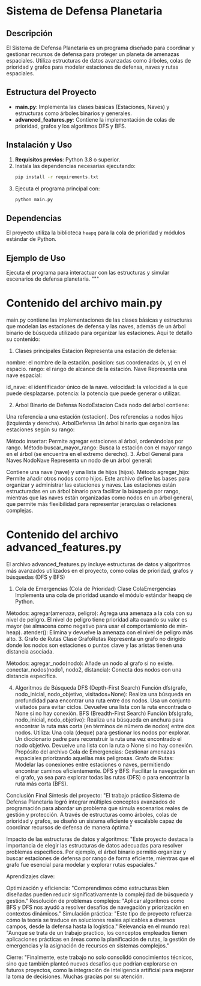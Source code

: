 
# Sistema de Defensa Planetaria

## Descripción
El Sistema de Defensa Planetaria es un programa diseñado para coordinar y gestionar recursos de defensa 
para proteger un planeta de amenazas espaciales. Utiliza estructuras de datos avanzadas como árboles, 
colas de prioridad y grafos para modelar estaciones de defensa, naves y rutas espaciales.

## Estructura del Proyecto
- **main.py**: Implementa las clases básicas (Estaciones, Naves) y estructuras como árboles binarios y generales.
- **advanced_features.py**: Contiene la implementación de colas de prioridad, grafos y los algoritmos DFS y BFS.

## Instalación y Uso
1. **Requisitos previos**: Python 3.8 o superior.
2. Instala las dependencias necesarias ejecutando:
    ```bash
    pip install -r requirements.txt
    ```
3. Ejecuta el programa principal con:
    ```bash
    python main.py
    ```

## Dependencias
El proyecto utiliza la biblioteca `heapq` para la cola de prioridad y módulos estándar de Python.

## Ejemplo de Uso
Ejecuta el programa para interactuar con las estructuras y simular escenarios de defensa planetaria.
"""

# Contenido del archivo main.py
main.py contiene las implementaciones de las clases básicas y estructuras que modelan las estaciones de defensa y las naves, además de un árbol binario de búsqueda utilizado para organizar las estaciones. Aquí te detallo su contenido:

1. Clases principales
Estacion
Representa una estación de defensa:

nombre: el nombre de la estación.
posicion: sus coordenadas (x, y) en el espacio.
rango: el rango de alcance de la estación.
Nave
Representa una nave espacial:

id_nave: el identificador único de la nave.
velocidad: la velocidad a la que puede desplazarse.
potencia: la potencia que puede generar o utilizar.

2. Árbol Binario de Defensa
NodoEstacion
Cada nodo del árbol contiene:

Una referencia a una estación (estacion).
Dos referencias a nodos hijos (izquierda y derecha).
ArbolDefensa
Un árbol binario que organiza las estaciones según su rango:

Método insertar: Permite agregar estaciones al árbol, ordenándolas por rango.
Método buscar_mayor_rango: Busca la estación con el mayor rango en el árbol (se encuentra en el extremo derecho).
3. Árbol General para Naves
NodoNave
Representa un nodo de un árbol general:

Contiene una nave (nave) y una lista de hijos (hijos).
Método agregar_hijo: Permite añadir otros nodos como hijos.
Este archivo define las bases para organizar y administrar las estaciones y naves. Las estaciones están estructuradas en un árbol binario para facilitar la búsqueda por rango, mientras que las naves están organizadas como nodos en un árbol general, que permite más flexibilidad para representar jerarquías o relaciones complejas.

# Contenido del archivo advanced_features.py
El archivo advanced_features.py incluye estructuras de datos y algoritmos más avanzados utilizados en el proyecto, como colas de prioridad, grafos y búsquedas (DFS y BFS)

1. Cola de Emergencias (Cola de Prioridad)
Clase ColaEmergencias
Implementa una cola de prioridad usando el módulo estándar heapq de Python.

Métodos:
agregar(amenaza, peligro): Agrega una amenaza a la cola con su nivel de peligro. El nivel de peligro tiene prioridad alta cuando su valor es mayor (se almacena como negativo para usar el comportamiento de min-heap).
atender(): Elimina y devuelve la amenaza con el nivel de peligro más alto.
3. Grafo de Rutas
Clase GrafoRutas
Representa un grafo no dirigido donde los nodos son estaciones o puntos clave y las aristas tienen una distancia asociada.

Métodos:
agregar_nodo(nodo): Añade un nodo al grafo si no existe.
conectar_nodos(nodo1, nodo2, distancia): Conecta dos nodos con una distancia específica.

4. Algoritmos de Búsqueda
DFS (Depth-First Search)
Función dfs(grafo, nodo_inicial, nodo_objetivo, visitados=None):
Realiza una búsqueda en profundidad para encontrar una ruta entre dos nodos.
Usa un conjunto visitados para evitar ciclos.
Devuelve una lista con la ruta encontrada o None si no hay conexión.
BFS (Breadth-First Search)
Función bfs(grafo, nodo_inicial, nodo_objetivo):
Realiza una búsqueda en anchura para encontrar la ruta más corta (en términos de número de nodos) entre dos nodos.
Utiliza:
Una cola (deque) para gestionar los nodos por explorar.
Un diccionario padre para reconstruir la ruta una vez encontrado el nodo objetivo.
Devuelve una lista con la ruta o None si no hay conexión.
Propósito del archivo
Cola de Emergencias: Gestionar amenazas espaciales priorizando aquellas más peligrosas.
Grafo de Rutas: Modelar las conexiones entre estaciones o naves, permitiendo encontrar caminos eficientemente.
DFS y BFS: Facilitar la navegación en el grafo, ya sea para explorar todas las rutas (DFS) o para encontrar la ruta más corta (BFS).

Conclusión Final
Síntesis del proyecto:
"El trabajo práctico Sistema de Defensa Planetaria logró integrar múltiples conceptos avanzados de programación para abordar un problema que simula escenarios reales de gestión y protección. A través de estructuras como árboles, colas de prioridad y grafos, se diseñó un sistema eficiente y escalable capaz de coordinar recursos de defensa de manera óptima."

Impacto de las estructuras de datos y algoritmos:
"Este proyecto destaca la importancia de elegir las estructuras de datos adecuadas para resolver problemas específicos. Por ejemplo, el árbol binario permitió organizar y buscar estaciones de defensa por rango de forma eficiente, mientras que el grafo fue esencial para modelar y explorar rutas espaciales."

Aprendizajes clave:

Optimización y eficiencia:
"Comprendimos cómo estructuras bien diseñadas pueden reducir significativamente la complejidad de búsqueda y gestión."
Resolución de problemas complejos:
"Aplicar algoritmos como BFS y DFS nos ayudó a resolver desafíos de navegación y priorización en contextos dinámicos."
Simulación práctica:
"Este tipo de proyecto refuerza cómo la teoría se traduce en soluciones reales aplicables a diversos campos, desde la defensa hasta la logística."
Relevancia en el mundo real:
"Aunque se trata de un trabajo practico, los conceptos empleados tienen aplicaciones prácticas en áreas como la planificación de rutas, la gestión de emergencias y la asignación de recursos en sistemas complejos."

Cierre:
"Finalmente, este trabajo no solo consolidó conocimientos técnicos, sino que también planteó nuevos desafíos que podrían explorarse en futuros proyectos, como la integración de inteligencia artificial para mejorar la toma de decisiones. Muchas gracias por su atención.





